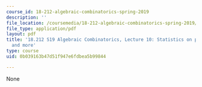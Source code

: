 ```yaml
---
course_id: 18-212-algebraic-combinatorics-spring-2019
description: ''
file_location: /coursemedia/18-212-algebraic-combinatorics-spring-2019/0b039163b47d51f947e6fdbea5b99844_MIT18_212S19_lec10.pdf
file_type: application/pdf
layout: pdf
title: '18.212 S19 Algebraic Combinatorics, Lecture 10: Statistics on permutations
  and more'
type: course
uid: 0b039163b47d51f947e6fdbea5b99844

---
```

None